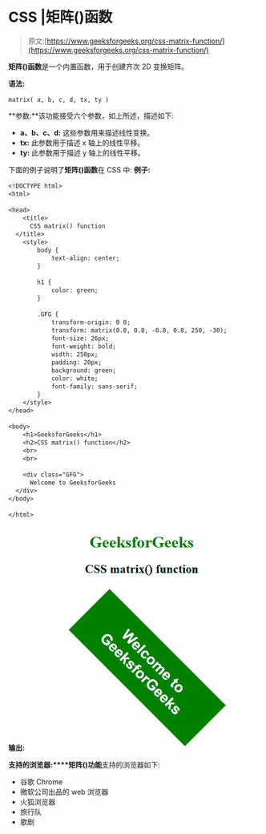 # CSS |矩阵()函数

> 原文:[https://www.geeksforgeeks.org/css-matrix-function/](https://www.geeksforgeeks.org/css-matrix-function/)

**矩阵()函数**是一个内置函数，用于创建齐次 2D 变换矩阵。

**语法:**

```
matrix( a, b, c, d, tx, ty )
```

**参数:**该功能接受六个参数，如上所述，描述如下:

*   **a、b、c、d:** 这些参数用来描述线性变换。
*   **tx:** 此参数用于描述 x 轴上的线性平移。
*   **ty:** 此参数用于描述 y 轴上的线性平移。

下面的例子说明了**矩阵()函数**在 CSS 中:
**例子:**

```
<!DOCTYPE html>
<html>

<head>
    <title>
      CSS matrix() function
  </title>
    <style>
        body {
            text-align: center;
        }

        h1 {
            color: green;
        }

        .GFG {
            transform-origin: 0 0;
            transform: matrix(0.8, 0.8, -0.8, 0.8, 250, -30);
            font-size: 26px;
            font-weight: bold;
            width: 250px;
            padding: 20px;
            background: green;
            color: white;
            font-family: sans-serif;
        }
    </style>
</head>

<body>
    <h1>GeeksforGeeks</h1>
    <h2>CSS matrix() function</h2>
    <br>
    <br>

    <div class="GFG">
      Welcome to GeeksforGeeks
  </div>
</body>

</html>
```

**输出:**
![](img/bcfe33b17dd0dbb52ca8ad8999eb98fc.png)

**支持的浏览器:****矩阵()功能**支持的浏览器如下:

*   谷歌 Chrome
*   微软公司出品的 web 浏览器
*   火狐浏览器
*   旅行队
*   歌剧